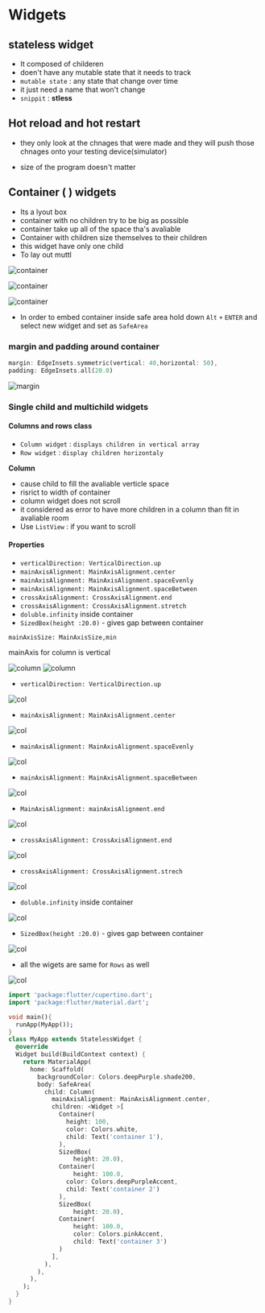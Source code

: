 # Widgets

## stateless widget

- It composed of childeren
- doen't have any mutable state that it needs to track
- `mutable state` : any state that change over time
- it just need a name that won't change
- `snippit` : **stless**

## Hot reload and hot restart

- they only look at the chnages that were made and they will push those chnages onto your testing device(simulator)

- size of the program doesn't matter

## Container ( ) widgets

- Its a lyout box
- container with no children try to be big as possible
- container take up all of the space tha's avaliable
- Container with children size themselves to their children
- this widget have only one child
- To lay out muttl

![container](1container.png)

![container](3container.png)

![container](2container.png)

- In order to embed container inside safe area hold down `Alt` `+` `ENTER` and select new widget and set as `SafeArea`

### margin and padding around container

```dart
margin: EdgeInsets.symmetric(vertical: 40,horizontal: 50),
padding: EdgeInsets.all(20.0)
```

![margin](14column.png)

### Single child and multichild widgets

#### Columns and rows class

- `Column widget` : `displays children in vertical array`
- `Row widget` : `display children horizontaly`

**Column**

- cause child to fill the avaliable verticle space
- risrict to width of container
- column widget does not scroll
- it considered as error to have more children in a column than fit in avaliable room
- Use `ListView` : if you want to scroll

#### Properties

- `verticalDirection: VerticalDirection.up`
- `mainAxisAlignment: MainAxisAlignment.center`
- `mainAxisAlignment: MainAxisAlignment.spaceEvenly`
- `mainAxisAlignment: MainAxisAlignment.spaceBetween`
- `crossAxisAlignment: CrossAxisAlignment.end`
- `crossAxisAlignment: CrossAxisAlignment.stretch`
- `doluble.infinity` inside container
- `SizedBox(height :20.0)` - gives gap between container

`mainAxisSize: MainAxisSize,min`

mainAxis for column is vertical

![column](5column.png)
![column](6column.png)

- `verticalDirection: VerticalDirection.up`

![col](column7.png)

- `mainAxisAlignment: MainAxisAlignment.center`

![col](8column.png)

- `mainAxisAlignment: MainAxisAlignment.spaceEvenly`

![col](9column.png)

- `mainAxisAlignment: MainAxisAlignment.spaceBetween`

![col](column10.png)

- `MainAxisAlignment: mainAxisAlignment.end`

![col](11column.png)

- `crossAxisAlignment: CrossAxisAlignment.end`

![col](12column.png)

- `crossAxisAlignment: CrossAxisAlignment.strech`

 ![col](13column.png)

- `doluble.infinity` inside container

 ![col](14column.png)

- `SizedBox(height :20.0)` - gives gap between container

 ![col](15sizedBox.png)

- all the wigets  are same for `Rows` as well

![col](14column.png)

```dart
import 'package:flutter/cupertino.dart';
import 'package:flutter/material.dart';

void main(){
  runApp(MyApp());
}
class MyApp extends StatelessWidget {
  @override
  Widget build(BuildContext context) {
    return MaterialApp(
      home: Scaffold(
        backgroundColor: Colors.deepPurple.shade200,
        body: SafeArea(
          child: Column(
            mainAxisAlignment: MainAxisAlignment.center,
            children: <Widget >[
              Container(
                height: 100,
                color: Colors.white,
                child: Text('container 1'),
              ),
              SizedBox(
                  height: 20.0),
              Container(
                  height: 100.0,
                color: Colors.deepPurpleAccent,
                child: Text('container 2')
              ),
              SizedBox(
                  height: 20.0),
              Container(
                  height: 100.0,
                  color: Colors.pinkAccent,
                  child: Text('container 3')
              )
            ],
          ),
        ),
      ),
    );
  }
}

```
